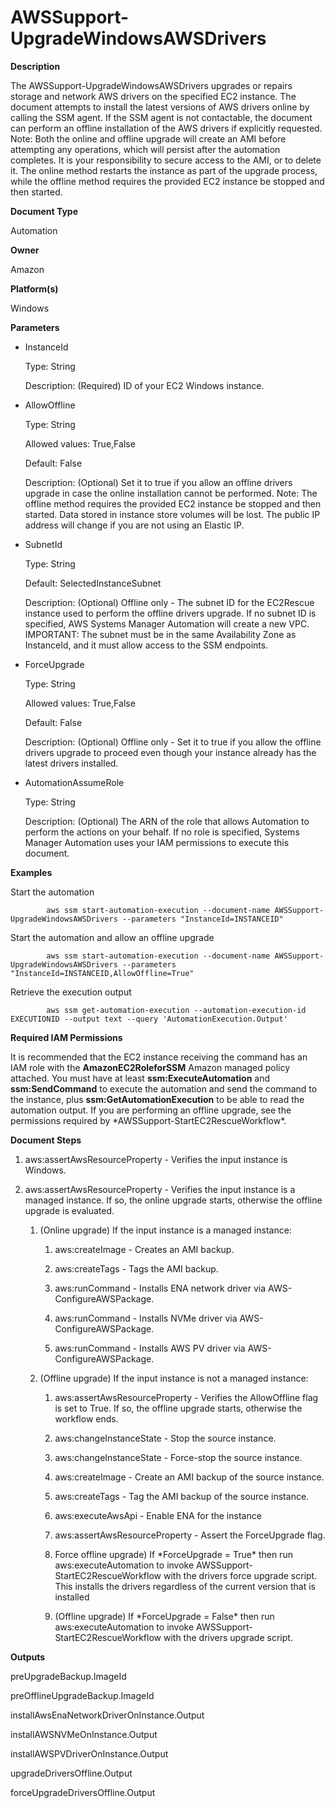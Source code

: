 # AWSSupport\-UpgradeWindowsAWSDrivers<a name="automation-awssupport-upgradewindowsawsdrivers"></a>

 **Description** 

The AWSSupport\-UpgradeWindowsAWSDrivers upgrades or repairs storage and network AWS drivers on the specified EC2 instance\. The document attempts to install the latest versions of AWS drivers online by calling the SSM agent\. If the SSM agent is not contactable, the document can perform an offline installation of the AWS drivers if explicitly requested\. Note: Both the online and offline upgrade will create an AMI before attempting any operations, which will persist after the automation completes\. It is your responsibility to secure access to the AMI, or to delete it\. The online method restarts the instance as part of the upgrade process, while the offline method requires the provided EC2 instance be stopped and then started\.

 **Document Type** 

Automation

 **Owner** 

Amazon

 **Platform\(s\)** 

Windows

 **Parameters** 
+ InstanceId

  Type: String

  Description: \(Required\) ID of your EC2 Windows instance\.
+ AllowOffline

  Type: String

  Allowed values: True,False

  Default: False

  Description: \(Optional\) Set it to true if you allow an offline drivers upgrade in case the online installation cannot be performed\. Note: The offline method requires the provided EC2 instance be stopped and then started\. Data stored in instance store volumes will be lost\. The public IP address will change if you are not using an Elastic IP\.
+ SubnetId

  Type: String

  Default: SelectedInstanceSubnet

  Description: \(Optional\) Offline only \- The subnet ID for the EC2Rescue instance used to perform the offline drivers upgrade\. If no subnet ID is specified, AWS Systems Manager Automation will create a new VPC\. IMPORTANT: The subnet must be in the same Availability Zone as InstanceId, and it must allow access to the SSM endpoints\.
+ ForceUpgrade

  Type: String

  Allowed values: True,False

  Default: False

  Description: \(Optional\) Offline only \- Set it to true if you allow the offline drivers upgrade to proceed even though your instance already has the latest drivers installed\.
+ AutomationAssumeRole

  Type: String

  Description: \(Optional\) The ARN of the role that allows Automation to perform the actions on your behalf\. If no role is specified, Systems Manager Automation uses your IAM permissions to execute this document\.

 **Examples** 

Start the automation

```
        aws ssm start-automation-execution --document-name AWSSupport-UpgradeWindowsAWSDrivers --parameters "InstanceId=INSTANCEID"
```

Start the automation and allow an offline upgrade

```
        aws ssm start-automation-execution --document-name AWSSupport-UpgradeWindowsAWSDrivers --parameters "InstanceId=INSTANCEID,AllowOffline=True"
```

Retrieve the execution output

```
        aws ssm get-automation-execution --automation-execution-id EXECUTIONID --output text --query 'AutomationExecution.Output'
```

 **Required IAM Permissions** 

It is recommended that the EC2 instance receiving the command has an IAM role with the **AmazonEC2RoleforSSM** Amazon managed policy attached\. You must have at least **ssm:ExecuteAutomation** and **ssm:SendCommand** to execute the automation and send the command to the instance, plus **ssm:GetAutomationExecution** to be able to read the automation output\. If you are performing an offline upgrade, see the permissions required by \*AWSSupport\-StartEC2RescueWorkflow\*\.

 **Document Steps** 

1. aws:assertAwsResourceProperty \- Verifies the input instance is Windows\.

1. aws:assertAwsResourceProperty \- Verifies the input instance is a managed instance\. If so, the online upgrade starts, otherwise the offline upgrade is evaluated\.

   1. \(Online upgrade\) If the input instance is a managed instance:

      1. aws:createImage \- Creates an AMI backup\.

      1. aws:createTags \- Tags the AMI backup\.

      1. aws:runCommand \- Installs ENA network driver via AWS\-ConfigureAWSPackage\.

      1. aws:runCommand \- Installs NVMe driver via AWS\-ConfigureAWSPackage\.

      1. aws:runCommand \- Installs AWS PV driver via AWS\-ConfigureAWSPackage\.

   1. \(Offline upgrade\) If the input instance is not a managed instance:

      1. aws:assertAwsResourceProperty \- Verifies the AllowOffline flag is set to True\. If so, the offline upgrade starts, otherwise the workflow ends\.

      1. aws:changeInstanceState \- Stop the source instance\.

      1. aws:changeInstanceState \- Force\-stop the source instance\.

      1. aws:createImage \- Create an AMI backup of the source instance\.

      1. aws:createTags \- Tag the AMI backup of the source instance\.

      1. aws:executeAwsApi \- Enable ENA for the instance

      1. aws:assertAwsResourceProperty \- Assert the ForceUpgrade flag\.

      1. Force offline upgrade\) If \*ForceUpgrade = True\* then run aws:executeAutomation to invoke AWSSupport\-StartEC2RescueWorkflow with the drivers force upgrade script\. This installs the drivers regardless of the current version that is installed

      1. \(Offline upgrade\) If \*ForceUpgrade = False\* then run aws:executeAutomation to invoke AWSSupport\-StartEC2RescueWorkflow with the drivers upgrade script\.

 **Outputs** 

preUpgradeBackup\.ImageId

preOfflineUpgradeBackup\.ImageId

installAwsEnaNetworkDriverOnInstance\.Output

installAWSNVMeOnInstance\.Output

installAWSPVDriverOnInstance\.Output

upgradeDriversOffline\.Output

forceUpgradeDriversOffline\.Output